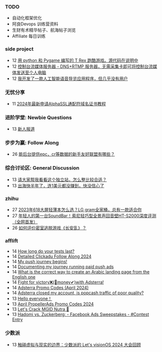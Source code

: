 ### TODO
-  自动化框架优化
-  阿良Devops 训练营资料
-  生财有术精华帖子、航海帖子浏览
-  Affiliate 每日训练

### side project
<!-- sideproject:START -->
-  12 [用 python 和 Pygame 编写的 T Rex 跑酷游戏。源代码在说明中](https://www.youtube.com/watch?v=pZySIXSelCA)
-  12 [控制台流媒体服务器 - DNS+RTMP 服务器，无需采集卡即可将控制台流媒体发送至个人电脑](https://github.com/Aioros/console-streaming-server)
-  12 [我开发了一款人工智能语音导览应用程序，但几乎没有用户](https://www.reddit.com/r/SideProject/comments/18gpp0e/ive_built_an_ai_audio_tour_app_but_have_almost_no/)<!-- sideproject:END -->


### 无忧分享
<!-- ruyo:START -->
-  11 [2024年最新申请AlphaSSL通配符域名证书教程](https://51.ruyo.net/18642.html)<!-- ruyo:END -->

### 进阶学堂: Newbie Questions
<!-- advertcn1:START -->
-  13 [新人报道](https://www.advertcn.com/thread-114674-1-1.html)<!-- advertcn1:END -->

### 步步为赢: Follow Along
<!-- advertcn2:START -->
-  26 [能后台提供epc，cr等数据的新手友好联盟有哪些？](https://www.advertcn.com/thread-114470-1-1.html)<!-- advertcn2:END -->

### 综合讨论区: General Discussion
<!-- advertcn3:START -->
-  13 [请大家帮我看看这个独立站，怎么整比较合适？](https://www.advertcn.com/thread-114677-1-1.html)
-  13 [出海快半年了，连1美元都没赚到，快没信心了](https://www.advertcn.com/thread-114676-1-1.html)<!-- advertcn3:END -->


### zhihu
<!-- zhihu:START -->
-  27 [2023年618大屏轻薄本怎么选？LG gram全家桶，总有一款适合你](http://zhuanlan.zhihu.com/p/632641888?utm_campaign=rss&utm_medium=rss&utm_source=rss&utm_content=title)
-  27 [年轻人的第一台SoundBar！索尼轻巧型全景声回音壁HT-S2000深度评测（全网首发）](http://zhuanlan.zhihu.com/p/630990296?utm_campaign=rss&utm_medium=rss&utm_source=rss&utm_content=title)
-  26 [如何评价密室逃脱游戏《长安乱》？](http://www.zhihu.com/question/563950552/answer/3045961312?utm_campaign=rss&utm_medium=rss&utm_source=rss&utm_content=title)<!-- zhihu:END -->

### afflift
<!-- afflift:START -->
-  14 [How long do your tests last?](https://afflift.com/f/threads/how-long-do-your-tests-last.12917/)
-  14 [Detailed Clickadu Follow Along 2024](https://afflift.com/f/threads/detailed-clickadu-follow-along-2024.12883/)
-  14 [My push journey begins!](https://afflift.com/f/threads/my-push-journey-begins.12587/)
-  14 [Documenting my journey running paid push ads](https://afflift.com/f/threads/documenting-my-journey-running-paid-push-ads.12963/)
-  14 [What is the correct way to create an Arabic landing page from the English one](https://afflift.com/f/threads/what-is-the-correct-way-to-create-an-arabic-landing-page-from-the-english-one.12978/)
-  14 [Fight for victory❌&lpar;🤑money✔&rpar;with Adsterra!](https://afflift.com/f/threads/fight-for-victory%E2%9D%8C-%F0%9F%A4%91money%E2%9C%94-with-adsterra.12810/)
-  14 [Adsterra Promo Codes &lpar;April 2024&rpar;](https://afflift.com/f/threads/adsterra-promo-codes-april-2024.12961/)
-  14 [Adsterra closed my account, is popcash traffic of poor quality?](https://afflift.com/f/threads/adsterra-closed-my-account-is-popcash-traffic-of-poor-quality.12630/)
-  13 [Hello everyone！](https://afflift.com/f/threads/hello-everyone%EF%BC%81.12977/)
-  13 [April PropellerAds Promo Codes 2024](https://afflift.com/f/threads/april-propellerads-promo-codes-2024.12926/)
-  13 [Let&#39;s Crack MGID Nutra 🚀](https://afflift.com/f/threads/lets-crack-mgid-nutra-%F0%9F%9A%80.12967/)
-  13 [Hadomi vs. Zuckerberg: - Facebook Ads Sweepstakes - #Contest Entry](https://afflift.com/f/threads/hadomi-vs-zuckerberg-facebook-ads-sweepstakes-contest-entry.12846/)<!-- afflift:END -->

### 少数派
<!-- sspai:START -->
-  13 [触碰虚拟与现实的边界：少数派的 Let&#39;s visionOS 2024 大会回顾](https://sspai.com/post/88040)<!-- sspai:END -->

